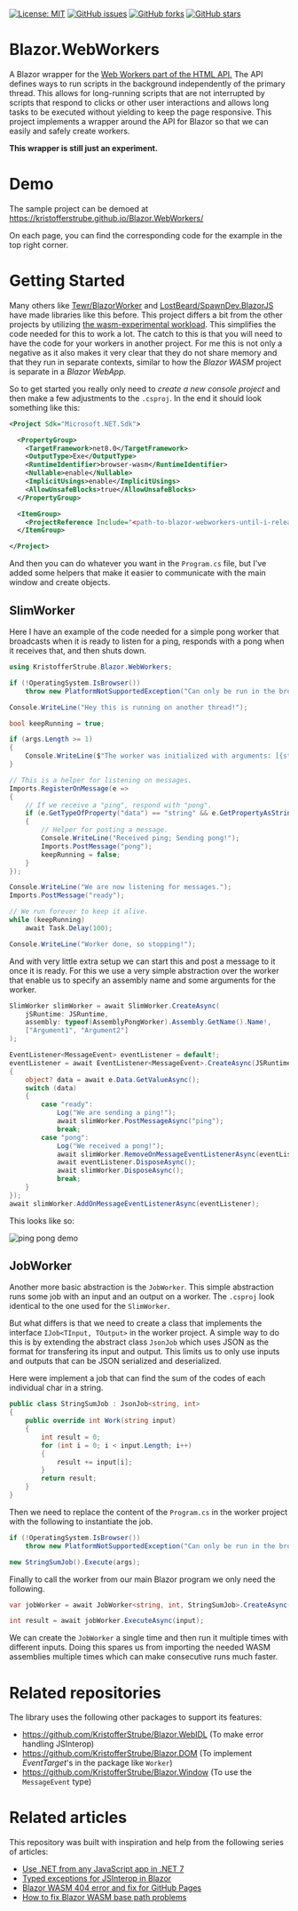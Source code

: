 [![License: MIT](https://img.shields.io/badge/License-MIT-yellow.svg)](/LICENSE)
[![GitHub issues](https://img.shields.io/github/issues/KristofferStrube/Blazor.WebWorkers)](https://github.com/KristofferStrube/Blazor.WebWorkers/issues)
[![GitHub forks](https://img.shields.io/github/forks/KristofferStrube/Blazor.WebWorkers)](https://github.com/KristofferStrube/Blazor.WebWorkers/network/members)
[![GitHub stars](https://img.shields.io/github/stars/KristofferStrube/Blazor.WebWorkers)](https://github.com/KristofferStrube/Blazor.WebWorkers/stargazers)
<!--[![NuGet Downloads (official NuGet)](https://img.shields.io/nuget/dt/KristofferStrube.Blazor.WebWorkers?label=NuGet%20Downloads)](https://www.nuget.org/packages/KristofferStrube.Blazor.WebWorkers/)-->

# Blazor.WebWorkers
A Blazor wrapper for the [Web Workers part of the HTML API.](https://html.spec.whatwg.org/multipage/workers.html)
The API defines ways to run scripts in the background independently of the primary thread. This allows for long-running scripts that are not interrupted by scripts that respond to clicks or other user interactions and allows long tasks to be executed without yielding to keep the page responsive. This project implements a wrapper around the API for Blazor so that we can easily and safely create workers.

**This wrapper is still just an experiment.**

# Demo
The sample project can be demoed at https://kristofferstrube.github.io/Blazor.WebWorkers/

On each page, you can find the corresponding code for the example in the top right corner.

# Getting Started

Many others like [Tewr/BlazorWorker](https://github.com/Tewr/BlazorWorker) and [LostBeard/SpawnDev.BlazorJS](https://github.com/LostBeard/SpawnDev.BlazorJS) have made libraries like this before. This project differs a bit from the other projects by utilizing [the wasm-experimental workload](https://devblogs.microsoft.com/dotnet/use-net-7-from-any-javascript-app-in-net-7/). This simplifies the code needed for this to work a lot. The catch to this is that you will need to have the code for your workers in another project. For me this is not only a negative as it also makes it very clear that they do not share memory and that they run in separate contexts, similar to how the *Blazor WASM* project is separate in a *Blazor WebApp*.

So to get started you really only need to *create a new console project* and then make a few adjustments to the `.csproj`. In the end it should look something like this:
```xml
<Project Sdk="Microsoft.NET.Sdk">

  <PropertyGroup>
    <TargetFramework>net8.0</TargetFramework>
    <OutputType>Exe</OutputType>
    <RuntimeIdentifier>browser-wasm</RuntimeIdentifier>
    <Nullable>enable</Nullable>
    <ImplicitUsings>enable</ImplicitUsings>
    <AllowUnsafeBlocks>true</AllowUnsafeBlocks>
  </PropertyGroup>

  <ItemGroup>
    <ProjectReference Include="<path-to-blazor-webworkers-until-i-release-a-nuget-package>\KristofferStrube.Blazor.WebWorkers.csproj" />
  </ItemGroup>

</Project>
```
And then you can do whatever you want in the `Program.cs` file, but I've added some helpers that make it easier to communicate with the main window and create objects.

## SlimWorker

Here I have an example of the code needed for a simple pong worker that broadcasts when it is ready to listen for a ping, responds with a pong when it receives that, and then shuts down.

```csharp
using KristofferStrube.Blazor.WebWorkers;

if (!OperatingSystem.IsBrowser())
    throw new PlatformNotSupportedException("Can only be run in the browser!");

Console.WriteLine("Hey this is running on another thread!");

bool keepRunning = true;

if (args.Length >= 1)
{
    Console.WriteLine($"The worker was initialized with arguments: [{string.Join(", ", args)}]");
}

// This is a helper for listening on messages.
Imports.RegisterOnMessage(e =>
{
    // If we receive a "ping", respond with "pong".
    if (e.GetTypeOfProperty("data") == "string" && e.GetPropertyAsString("data") == "ping")
    {
        // Helper for posting a message.
        Console.WriteLine("Received ping; Sending pong!");
        Imports.PostMessage("pong");
        keepRunning = false;
    }
});

Console.WriteLine("We are now listening for messages.");
Imports.PostMessage("ready");

// We run forever to keep it alive.
while (keepRunning)
    await Task.Delay(100);

Console.WriteLine("Worker done, so stopping!");
```

And with very little extra setup we can start this and post a message to it once it is ready. For this we use a very simple abstraction over the worker that enable us to specify an assembly name and some arguments for the worker.

```csharp
SlimWorker slimWorker = await SlimWorker.CreateAsync(
    jSRuntime: JSRuntime,
    assembly: typeof(AssemblyPongWorker).Assembly.GetName().Name!,
    ["Argument1", "Argument2"]
);

EventListener<MessageEvent> eventListener = default!;
eventListener = await EventListener<MessageEvent>.CreateAsync(JSRuntime, async e =>
{
    object? data = await e.Data.GetValueAsync();
    switch (data)
    {
        case "ready":
            Log("We are sending a ping!");
            await slimWorker.PostMessageAsync("ping");
            break;
        case "pong":
            Log("We received a pong!");
            await slimWorker.RemoveOnMessageEventListenerAsync(eventListener);
            await eventListener.DisposeAsync();
            await slimWorker.DisposeAsync();
            break;
    }
});
await slimWorker.AddOnMessageEventListenerAsync(eventListener);
```
This looks like so:

![ping pong demo](./docs/ping-pong.gif?raw=true)

## JobWorker

Another more basic abstraction is the `JobWorker`. This simple abstraction runs some job with an input and an output on a worker. The `.csproj` look identical to the one used for the `SlimWorker`.

But what differs is that we need to create a class that implements the interface `IJob<TInput, TOutput>` in the worker project. A simple way to do this is by extending the abstract class `JsonJob` which uses JSON as the format for transfering its input and output. This limits us to only use inputs and outputs that can be JSON serialized and deserialized.

Here were implement a job that can find the sum of the codes of each individual char in a string.

```csharp
public class StringSumJob : JsonJob<string, int>
{
    public override int Work(string input)
    {
        int result = 0;
        for (int i = 0; i < input.Length; i++)
        {
            result += input[i];
        }
        return result;
    }
}
```

Then we need to replace the content of the `Program.cs` in the worker project with the following to instantiate the job.

```csharp
if (!OperatingSystem.IsBrowser())
    throw new PlatformNotSupportedException("Can only be run in the browser!");

new StringSumJob().Execute(args);
```

Finally to call the worker from our main Blazor program we only need the following.

```csharp
var jobWorker = await JobWorker<string, int, StringSumJob>.CreateAsync(JSRuntime);

int result = await jobWorker.ExecuteAsync(input);
```

We can create the `JobWorker` a single time and then run it multiple times with different inputs. Doing this spares us from importing the needed WASM assemblies multiple times which can make consecutive runs much faster.


# Related repositories
The library uses the following other packages to support its features:
- https://github.com/KristofferStrube/Blazor.WebIDL (To make error handling JSInterop)
- https://github.com/KristofferStrube/Blazor.DOM (To implement *EventTarget*'s in the package like `Worker`)
- https://github.com/KristofferStrube/Blazor.Window (To use the `MessageEvent` type)

# Related articles
This repository was built with inspiration and help from the following series of articles:

- [Use .NET from any JavaScript app in .NET 7](https://devblogs.microsoft.com/dotnet/use-net-7-from-any-javascript-app-in-net-7/)
- [Typed exceptions for JSInterop in Blazor](https://kristoffer-strube.dk/post/typed-exceptions-for-jsinterop-in-blazor/)
- [Blazor WASM 404 error and fix for GitHub Pages](https://blog.elmah.io/blazor-wasm-404-error-and-fix-for-github-pages/)
- [How to fix Blazor WASM base path problems](https://blog.elmah.io/how-to-fix-blazor-wasm-base-path-problems/)
